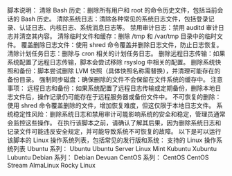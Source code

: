 脚本说明：
清除 Bash 历史：删除所有用户和 root 的命令历史文件，包括当前会话的 Bash 历史。
清除系统日志：清除各种常见的系统日志文件，包括登录记录、认证日志、内核日志、系统消息日志等。
禁用审计日志：禁用 auditd 审计日志并清空其内容。
清除临时文件和缓存：删除 /tmp 和 /var/tmp 目录中的临时文件。
覆盖删除日志文件：使用 shred 命令覆盖并删除日志文件，防止日志恢复。
清除计划任务日志：删除与 cron 相关的计划任务日志。
删除远程日志传输：如果系统配置了远程日志传输，脚本会尝试移除 rsyslog 中相关的配置。
删除系统快照和备份：脚本尝试删除 LVM 快照（具体快照名称需替换），并清理可能存在的备份目录。
强制同步磁盘：确保删除的文件不会保留在文件系统的缓存中。
注意事项：
远程日志和备份：如果系统配置了远程日志传输或定期备份，删除本地日志文件后，操作记录仍可能存在于远程服务器或备份文件中。
不可恢复的删除：使用 shred 命令覆盖删除的文件，增加恢复难度，但这仅限于本地日志文件。
系统稳定性风险：删除系统日志和禁用审计可能影响系统的安全和稳定，管理员通常会监控这些操作。
在执行该脚本之前，请确认了解其后果，因为删除系统日志和记录文件可能违反安全规定，并可能导致系统不可恢复的故障。
以下是可以运行该脚本的 Linux 操作系统列表，包括常见的发行版和系统：
支持的 Linux 操作系统列表
Ubuntu 系列：
Ubuntu
Ubuntu Server
Linux Mint
Kubuntu
Xubuntu
Lubuntu
Debian 系列：
Debian
Devuan
CentOS 系列：
CentOS
CentOS Stream
AlmaLinux
Rocky Linux
